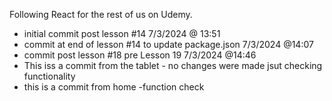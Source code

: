 Following React for the rest of us on Udemy.

- initial commit post lesson #14 7/3/2024 @ 13:51
- commit at end of lesson #14 to update package.json 7/3/2024 @14:07
- commit post lesson #18 pre Lesson 19 7/3/2024 @14:46
- This iss a commit from the tablet - no changes were made jsut checking functionality
- this is a commit from home -function check
